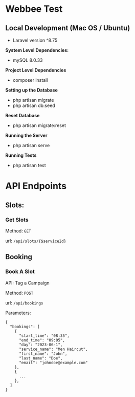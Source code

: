 # Webbee Test

## Local Development (Mac OS / Ubuntu)

- Laravel version ^8.75

**System Level Dependencies:**

- mySQL 8.0.33

**Project Level Dependencies**

- composer install

**Setting up the Database**

- php artisan migrate
- php artisan db:seed

**Reset Database**

- php artisan migrate:reset

**Running the Server**

- php artisan serve

**Running Tests**

- php artisan test

# API Endpoints

## Slots:

### Get Slots

Method: `GET`

url: `/api/slots/{$serviceId}`

## Booking

### Book A Slot

API: Tag a Campaign

Method: `POST`

url: `/api/bookings`

Parameters:

    {
      "bookings": [
        {
          "start_time": "08:35",
          "end_time": "09:05",
          "day": "2023-06-1",
          "service_name": "Men Haircut",
          "first_name": "John",
          "last_name": "Doe",
          "email": "johndoe@example.com"
        },
        {
          ...
        },
      ]
    }
